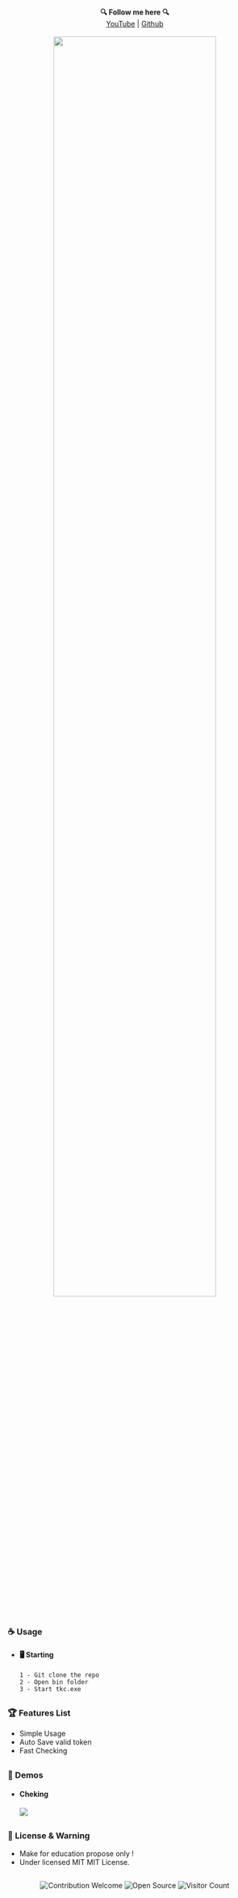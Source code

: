 <p align='center'>
  <b>🔍 Follow me here 🔍</b><br>  
  <a href="https://www.youtube.com/channel/UCilF5SGSt71IqTDpGSww6Zg">YouTube</a> |
  <a href="https://github.com/K0pyPaste">Github</a><br><br>
  <img src="https://cdn.discordapp.com/attachments/895371136009896016/896114332302192691/unknown.png" style="width: 80%">
</p>

##  


### ☕ Usage  

- #### 🖥️ Starting
      1 - Git clone the repo
      2 - Open bin folder
      3 - Start tkc.exe
      
##  

### 🏆 Features List
- Simple Usage
- Auto Save valid token
- Fast Checking

##   

### 📸 Demos
- #### Cheking
    <img src="https://cdn.discordapp.com/attachments/895371136009896016/896114707696615505/2021-10-08_16-11-47.gif">

##   

### 📜 License & Warning
- Make for education propose only !
- Under licensed MIT MIT License.

##  

<p align="center">
  <img src="https://img.shields.io/badge/contributions-welcome-brightgreen.svg?style=flat" alt="Contribution Welcome">
  <img src="https://badges.frapsoft.com/os/v3/open-source.svg?v=103" alt="Open Source">
  <img src="https://visitor-badge.laobi.icu/badge?page_id=K0pyPaste.Discord-Token-Cheker" alt="Visitor Count">
</p>
